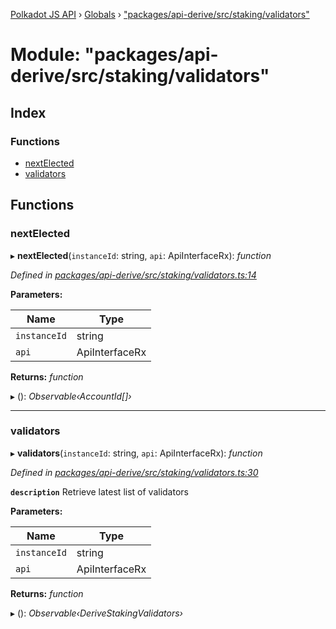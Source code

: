 [Polkadot JS API](../README.md) › [Globals](../globals.md) › ["packages/api-derive/src/staking/validators"](_packages_api_derive_src_staking_validators_.md)

# Module: "packages/api-derive/src/staking/validators"

## Index

### Functions

* [nextElected](_packages_api_derive_src_staking_validators_.md#nextelected)
* [validators](_packages_api_derive_src_staking_validators_.md#validators)

## Functions

###  nextElected

▸ **nextElected**(`instanceId`: string, `api`: ApiInterfaceRx): *function*

*Defined in [packages/api-derive/src/staking/validators.ts:14](https://github.com/polkadot-js/api/blob/c2705bdfda/packages/api-derive/src/staking/validators.ts#L14)*

**Parameters:**

Name | Type |
------ | ------ |
`instanceId` | string |
`api` | ApiInterfaceRx |

**Returns:** *function*

▸ (): *Observable‹AccountId[]›*

___

###  validators

▸ **validators**(`instanceId`: string, `api`: ApiInterfaceRx): *function*

*Defined in [packages/api-derive/src/staking/validators.ts:30](https://github.com/polkadot-js/api/blob/c2705bdfda/packages/api-derive/src/staking/validators.ts#L30)*

**`description`** Retrieve latest list of validators

**Parameters:**

Name | Type |
------ | ------ |
`instanceId` | string |
`api` | ApiInterfaceRx |

**Returns:** *function*

▸ (): *Observable‹DeriveStakingValidators›*

